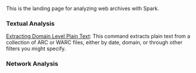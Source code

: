 This is the landing page for analyzing web archives with Spark.

### Textual Analysis

[Extracting Domain Level Plain Text](https://github.com/lintool/warcbase/wiki/Spark:-Extracting-Domain-Level-Plain-Text): This command extracts plain text from a collection of ARC or WARC files, either by date, domain, or through other filters you might specify.

### Network Analysis
